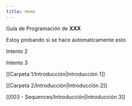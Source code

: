 ```yaml
---
title: Home
---
```


Guía de Programación de **XXX**

Estoy probando si se hace automaticamente esto

Intento 2

Intento 3


[[Carpeta 1/Introducción|Introducción 1]]

[[Carpeta 2/Introducción|Introducción 2]]

[[003 - Sequences/Introducción|Introducción 3]]

